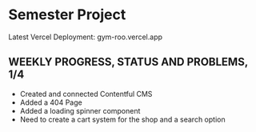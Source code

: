# Semester Project

Latest Vercel Deployment: gym-roo.vercel.app

## WEEKLY PROGRESS, STATUS AND PROBLEMS, 1/4

- Created and connected Contentful CMS
- Added a 404 Page
- Added a loading spinner component
- Need to create a cart system for the shop and a search option
